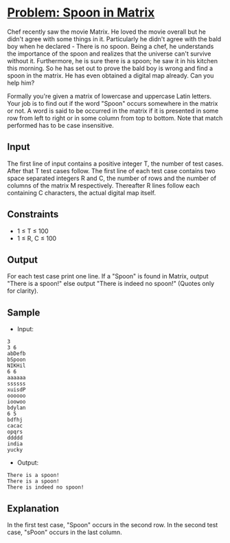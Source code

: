 # [Problem: Spoon in Matrix](https://www.codechef.com/problems/SPOON)

Chef recently saw the movie Matrix. He loved the movie overall but he didn't agree with some things in it. Particularly he didn't agree with the bald boy when he declared - There is no spoon. Being a chef, he understands the importance of the spoon and realizes that the universe can't survive without it. Furthermore, he is sure there is a spoon; he saw it in his kitchen this morning. So he has set out to prove the bald boy is wrong and find a spoon in the matrix. He has even obtained a digital map already. Can you help him?

Formally you're given a matrix of lowercase and uppercase Latin letters. Your job is to find out if the word "Spoon" occurs somewhere in the matrix or not. A word is said to be occurred in the matrix if it is presented in some row from left to right or in some column from top to bottom. Note that match performed has to be case insensitive.

## Input

The first line of input contains a positive integer T, the number of test cases. After that T test cases follow. The first line of each test case contains two space separated integers R and C, the number of rows and the number of columns of the matrix M respectively. Thereafter R lines follow each containing C characters, the actual digital map itself.

## Constraints

- 1 ≤ T ≤ 100
- 1 ≤ R, C ≤ 100

## Output

For each test case print one line. If a "Spoon" is found in Matrix, output "There is a spoon!" else output "There is indeed no spoon!" (Quotes only for clarity).

## Sample

- Input:
```
3
3 6
abDefb
bSpoon
NIKHil
6 6
aaaaaa
ssssss
xuisdP
oooooo
ioowoo
bdylan
6 5
bdfhj
cacac
opqrs
ddddd
india
yucky
```

- Output:
```
There is a spoon!
There is a spoon!
There is indeed no spoon!
```

## Explanation

In the first test case, "Spoon" occurs in the second row. In the second test case, "sPoon" occurs in the last column.

